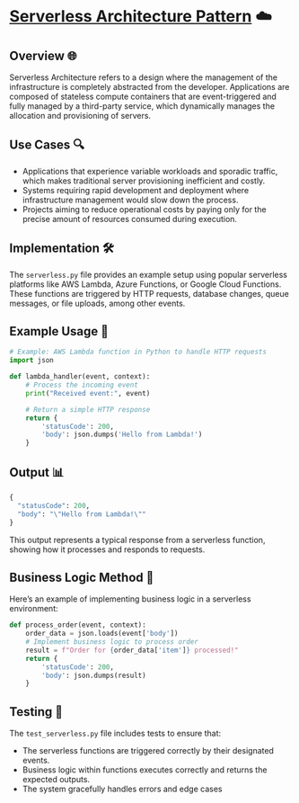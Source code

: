 # [Serverless Architecture Pattern](../) ☁️

## Overview 🌐
Serverless Architecture refers to a design where the management of the infrastructure is completely abstracted from the developer. Applications are composed of stateless compute containers that are event-triggered and fully managed by a third-party service, which dynamically manages the allocation and provisioning of servers.

## Use Cases 🔍
- Applications that experience variable workloads and sporadic traffic, which makes traditional server provisioning inefficient and costly.
- Systems requiring rapid development and deployment where infrastructure management would slow down the process.
- Projects aiming to reduce operational costs by paying only for the precise amount of resources consumed during execution.

## Implementation 🛠️
The `serverless.py` file provides an example setup using popular serverless platforms like AWS Lambda, Azure Functions, or Google Cloud Functions. These functions are triggered by HTTP requests, database changes, queue messages, or file uploads, among other events.

## Example Usage 📝
```python
# Example: AWS Lambda function in Python to handle HTTP requests
import json

def lambda_handler(event, context):
    # Process the incoming event
    print("Received event:", event)

    # Return a simple HTTP response
    return {
        'statusCode': 200,
        'body': json.dumps('Hello from Lambda!')
    }
```

## Output 📊
```python
{
  "statusCode": 200,
  "body": "\"Hello from Lambda!\""
}
```
This output represents a typical response from a serverless function, showing how it processes and responds to requests.

## Business Logic Method 🧠
Here’s an example of implementing business logic in a serverless environment:
```python
def process_order(event, context):
    order_data = json.loads(event['body'])
    # Implement business logic to process order
    result = f"Order for {order_data['item']} processed!"
    return {
        'statusCode': 200,
        'body': json.dumps(result)
    }

```
## Testing 🧪
The `test_serverless.py` file includes tests to ensure that:

- The serverless functions are triggered correctly by their designated events.
- Business logic within functions executes correctly and returns the expected outputs.
- The system gracefully handles errors and edge cases